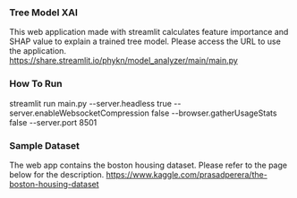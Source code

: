 ### Tree Model XAI
This web application made with streamlit calculates feature importance and SHAP value to explain a trained tree model.
Please access the URL to use the application.  
https://share.streamlit.io/phykn/model_analyzer/main/main.py  

### How To Run
streamlit run main.py --server.headless true --server.enableWebsocketCompression false --browser.gatherUsageStats false --server.port 8501

### Sample Dataset
The web app contains the boston housing dataset. Please refer to the page below for the description.
https://www.kaggle.com/prasadperera/the-boston-housing-dataset
